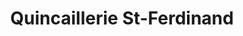 ---
title: "Quincaillerie St-Ferdinand"
url: /saint-ferdinand/quincaillerie-st-ferdinand/
shop: Eisenwaren
---